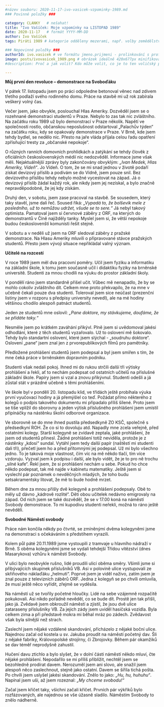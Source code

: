 ```yaml
---
#název souboru: 2020-11-17-ivo-vasicek-vzpominky-1989.md
### Povinné položky ###

category: CLANKY   # nešahat!
title: "Ivo Vašíček: Moje vzpomínky na LISTOPAD 1989"
date: 2020-11-17   # formát YYYY-MM-DD
author: Ivo Vašíček
tags: Piráti 1989 # kategorie odděleny mezerami, např. volby zemědělství životní-prostředí piráti (viz https://jihomoravsky.pirati.cz/tags/)

### Nepovinné položky ###
authorId: ivo.vasicek # ve formátu jmeno.prijmeni - prolinkování s profilem přes uid
image: posts/ivovasicek_1989.png # obrázek ideálně 420x677px minifikovaný přes https://tinypng.com/
#description: Proč a jak volit? Kdo může volit, co je to ten voličský průkaz a jak ho získáte?

---
```


**Můj první den revoluce – demonstrace na Svoboďáku**

V pátek 17. listopadu jsem po práci odpoledne betonoval věnec nad zdivem třetího podlaží svého rodinného domu. Práce na stavbě mi už rok zabírala veškerý volný čas.

Večer jsem, jako obvykle, poslouchal Hlas Ameriky. Dozvěděl jsem se o rozehnané demonstraci studentů v Praze. Nebylo to zas tak nic zvláštního. Na začátku roku 1989 už bylo demonstrací v Praze několik. Napětí ve společnosti rostlo, občanskou neposlušnost odstartoval „Palachův týden“ na začátku roku, kdy se opakovaly demonstrace v Praze. V Brně, kde jsem tehdy bydlel, se nedělo nic. Přesto na jaře vláda přijala celou řadu opatření zpřísňující tresty za „občanské nepokoje“.

O různých ranních domovních prohlídkách a zatýkání se tehdy člověk z oficiálních československých médií nic nedozvěděl. Informace jsme však měli. Nejaktuálnější zprávy byly zakončovány obvyklým: *„Ivan Medek, Hlas Ameriky, Vídeň“*. Jo Vídeň. O tom, že se mi snad jednou v životě podaří získat devizový příslib a podívám se do Vídně, jsem pouze snil. Bez devizového příslibu tehdy nebylo možné vycestovat na západ. Já o devizový příslib žádal každý rok, ale nikdy jsem jej nezískal, a bylo značně nepravděpodobné, že jej kdy získám.

Druhý den, v sobotu, jsem zase pracoval na stavbě. Se sousedem, který taky stavěl, jsme dali řeč. Soused říká: *„Vypadá to, že bolševik mele z posledního, už to nemůžou udržet, všude se to sere.“* Já nebyl takový optimista. Pamatoval jsem si červnové záběry z ORF, na kterých do demonstrantů v Číně najížděly tanky. Myslel jsem si, že větší nepokoje budou českoslovenští komunisti řešit stejně.

V sobotu a v neděli už jsem na ORF sledoval záběry z pražské demonstrace. Na Hlasu Ameriky mluvili o připravované stávce pražských studentů. Přesto jsem vývoji situace nepřikládal valný význam.

**Učitelé na rozcestí**

V roce 1989 jsem měl dva pracovní poměry. Učil jsem fyziku a informatiku na základní škole, k tomu jsem současně učil i didaktiku fyziky na brněnské universitě. Studenti za mnou chodili na výuku do prostor základní školy.

V pondělí ráno jsem standardně přišel učit. Vůbec mě nenapadlo, že by se mohlo cokoliv zvláštního dít. Celkem mne proto překvapilo, že na mne v učebně čekali pouze dva studenti. Toleroval jsem sice neúčast (prezenční listiny jsem v rozporu s předpisy university nevedl), ale na mé hodiny většinou chodilo alespoň patnáct studentů.

Jeden ze studentů mne oslovil: *„Pane doktore, my stávkujeme, doufáme, že se přidáte taky.“*

Nesměle jsem po krátkém zaváhání přikývl. Plně jsem si uvědomoval jakési odhodlání, které z těch studentů vyzařovalo. Už to oslovení mě šokovalo. Tehdy bylo standartní oslovení, které jsem slýchal - „soudruhu doktore“. Oslovení „pane“ jsem znal jen z prvorepublikových filmů pro pamětníky.

Předložené prohlášení studentů jsem podepsal a byl jsem smířen s tím, že mne čeká práce v brněnském dopravním podniku.

Studenti však nedali pokoj. Ihned mi do rukou strčili další tři výtisky prohlášení a řekli, ať to nechám podepsat od ostatních učitelů na příslušné základní škole. Papíry jsem si vzal a znovu přikývnul. Studenti odešli a já zůstal stát v prázdné učebně s těmi prohlášeními.

Ve škole byl v pondělí 20. listopadu klid, ve třídách ještě probíhala výuka první vyučovací hodiny a já přemýšlel co teď. Požádat přímo některého z kolegů o podpis takového dokumentu mi připadalo příliš šílené. Proto jsem se tiše vplížil do sborovny a jeden výtisk příslušného prohlášení jsem umístil připínáčky na nástěnku školní odborové organizace.

Ve sborovně se do mne ihned pustila předsedkyně ZO KSČ, společně s předsedkyní ROH. Že co si to dovoluju atd. Napadly mne zcela veřejně, před ostatními kolegy. Starší kolegyně se zvídavě zeptala, jaké prohlášení, že jsem od studentů přinesl. Žádné prohlášení totiž neviděla, protože je z nástěnky „kdosi“ sundal. Vytáhl jsem tedy další papír (naštěstí mi studenti dali tři), přečetl jsem ho a před přítomnými jej podepsal. Už mi bylo všechno jedno. To je taková moje vlastnost, čím víc na mě někdo tlačí, tím více vzdoruju. Vyzval jsem k podpisu i další, ale bylo vidět, že je to pro ně trochu „silné kafe“. Řekl jsem, že si prohlášení nechám u sebe. Pokud ho chce někdo podepsat, tak mě najde v kabinetu matematiky. Ještě jsem si vyslechl pár poznámek o nevděčných mladých, že toho budu setsakramentsky litovat, že mě to bude hodně mrzet.

Během dne za mnou přišly dvě kolegyně a prohlášení podepsaly. Obě to měly už dávno „kádrově rozlité“. Děti obou učitelek nedávno emigrovaly na západ. Od nich jsem se také dozvěděl, že se v 17.00 koná na náměstí Svobody demonstrace. To mi kupodivu studenti neřekli, možná to ráno ještě nevěděli.

**Svobodné Náměstí svobody**

Práce nám končila někdy po čtvrté, se zmíněnými dvěma kolegyněmi jsme na demonstraci s očekáváním s předstihem vyrazili.

Kolem půl páté 20.11.1989 jsme vystoupili z tramvaje u hlavního nádraží v Brně. S oběma kolegyněmi jsme se vydali tehdejší Třídou vítězství (dnes Masarykova) vzhůru k náměstí Svobody.

V ulici bylo neobvykle rušno, lidé proudili ulicí oběma směry. Všimli jsme si přibývajících skupinek příslušníků VB. Asi v polovině ulice vystupovali ze skříňového náklaďáku „helmuti“. Poprvé jsem je viděl naživo, zatím jsem je znal pouze z televizních záběrů ORF. Jedna z kolegyň se po chvíli omluvila, že musí ještě něco vyřídit, zřejmě se vyděsila.

Na náměstí už se tvořily početné hloučky. Lidé na sebe vzájemně rozpačitě pokukovali. Asi nikdo pořádně nevěděl, co se bude dít. Prostě jen tak přišli, jako já. Zvědavě jsem obkroužil náměstí a zjistil, že jsou dvě ulice zataraseny příslušníky VB. Za jejich zády jsem uviděl hasičská vozidla. Byla celkem zima a při představě mokra mi běhal mráz po zádech. Zvědavost však byla silnější než strach.

Zaslechl jsem nějaké vzdálené skandování, přicházelo z nějaké boční ulice. Najednou začal od kostela u sv. Jakuba proudit na náměstí početný dav. Šli z nějaké fabriky, Královopolské strojírny, či Zbrojovky. Během pár okamžiků se dav téměř neprodyšně zahustil.

Hučení davu ztichlo a bylo slyšet, že v dolní části náměstí někdo mluví, čte nějaké prohlášení. Nepodařilo se mi příliš přiblížit, nechtěl jsem se bezohledně prodírat davem. Nerozuměl jsem ani slovo, ale snažil jsem alespoň něco zaslechnout, stejně jako ostatní. Davem se šířila tichá pošta. Po chvíli jsem uslyšel jakési skandování. Znělo to jako: *„Hu, hu, huhuhu“*. Napínal jsem uši, až jsem rozeznal: *„My chceme svobodu!“*

Začal jsem křičet taky, všichni začali křičet. Prvních pár výkřiků bylo rozfázovaných, ale najednou se vše úžasně sladilo. Náměstím Svobody to znělo nádherně.
 
